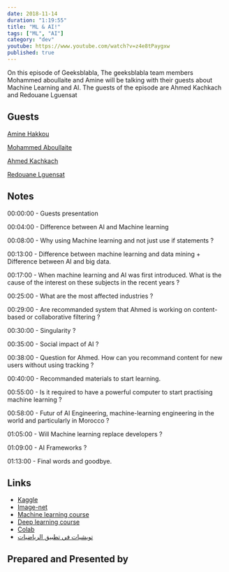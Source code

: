 ```yaml
---
date: 2018-11-14
duration: "1:19:55"
title: "ML & AI!"
tags: ["ML", "AI"]
category: "dev"
youtube: https://www.youtube.com/watch?v=z4e8tPaygxw
published: true
---
```


On this episode of Geeksblabla, The geeksblabla team members Mohammed aboullaite and Amine will be talking with their guests about Machine Learning and AI. The guests of the episode are Ahmed Kachkach and Redouane Lguensat

## Guests

[Amine Hakkou](https://www.hakkou.me/)

[Mohammed Aboullaite](https://twitter.com/laytoun)

[Ahmed Kachkach](https://www.facebook.com/kachkach.ahmed)

[Redouane Lguensat](https://www.facebook.com/redouane.lguensat)

## Notes

00:00:00 - Guests presentation

00:04:00 - Difference between AI and Machine learning

00:08:00 - Why using Machine learning and not just use if statements ?

00:13:00 - Difference between machine learning and data mining + Difference between AI and big data.

00:17:00 - When machine learning and AI was first introduced. What is the cause of the interest on these subjects in the recent years ?

00:25:00 - What are the most affected industries ?

00:29:00 - Are recommanded system that Ahmed is working on content-based or collaborative filtering ?

00:30:00 - Singularity ?

00:35:00 - Social impact of AI ?

00:38:00 - Question for Ahmed. How can you recommand content for new users without using tracking ?

00:40:00 - Recommanded materials to start learning.

00:55:00 - Is it required to have a powerful computer to start practising machine learning ?

00:58:00 - Futur of AI Engineering, machine-learning engineering in the world and particularly in Morocco ?

01:05:00 - Will Machine learning replace developers ?

01:09:00 - AI Frameworks ?

01:13:00 - Final words and goodbye.

## Links

- [Kaggle](https://www.kaggle.com/)
- [Image-net](http://www.image-net.org/)
- [Machine learning course](https://www.coursera.org/learn/machine-learning)
- [Deep learning course](https://www.coursera.org/specializations/deep-learning)
- [Colab](https://colab.research.google.com/)
- [تويشيات في تطبيق الرياضيات](https://www.facebook.com/AppliedMathsInDarija/)

## Prepared and Presented by
